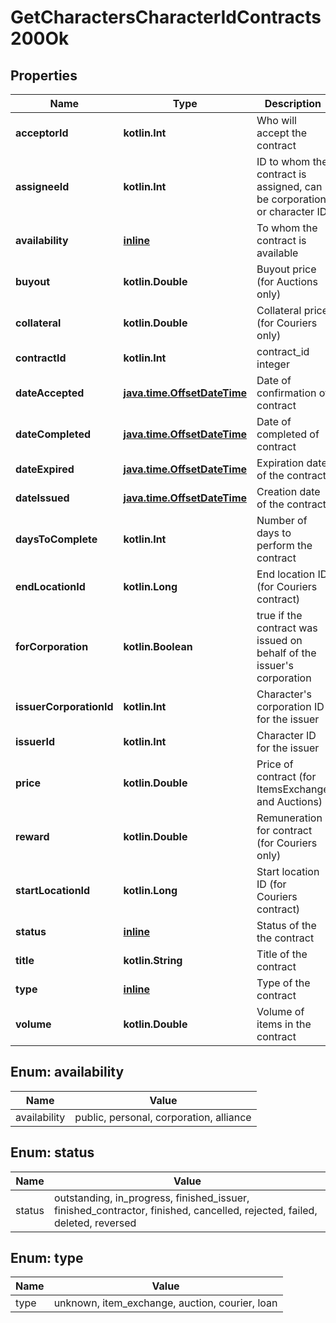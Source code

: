 
# GetCharactersCharacterIdContracts200Ok

## Properties
Name | Type | Description | Notes
------------ | ------------- | ------------- | -------------
**acceptorId** | **kotlin.Int** | Who will accept the contract | 
**assigneeId** | **kotlin.Int** | ID to whom the contract is assigned, can be corporation or character ID | 
**availability** | [**inline**](#AvailabilityEnum) | To whom the contract is available | 
**buyout** | **kotlin.Double** | Buyout price (for Auctions only) |  [optional]
**collateral** | **kotlin.Double** | Collateral price (for Couriers only) |  [optional]
**contractId** | **kotlin.Int** | contract_id integer | 
**dateAccepted** | [**java.time.OffsetDateTime**](java.time.OffsetDateTime.md) | Date of confirmation of contract |  [optional]
**dateCompleted** | [**java.time.OffsetDateTime**](java.time.OffsetDateTime.md) | Date of completed of contract |  [optional]
**dateExpired** | [**java.time.OffsetDateTime**](java.time.OffsetDateTime.md) | Expiration date of the contract | 
**dateIssued** | [**java.time.OffsetDateTime**](java.time.OffsetDateTime.md) | Сreation date of the contract | 
**daysToComplete** | **kotlin.Int** | Number of days to perform the contract |  [optional]
**endLocationId** | **kotlin.Long** | End location ID (for Couriers contract) |  [optional]
**forCorporation** | **kotlin.Boolean** | true if the contract was issued on behalf of the issuer&#39;s corporation | 
**issuerCorporationId** | **kotlin.Int** | Character&#39;s corporation ID for the issuer | 
**issuerId** | **kotlin.Int** | Character ID for the issuer | 
**price** | **kotlin.Double** | Price of contract (for ItemsExchange and Auctions) |  [optional]
**reward** | **kotlin.Double** | Remuneration for contract (for Couriers only) |  [optional]
**startLocationId** | **kotlin.Long** | Start location ID (for Couriers contract) |  [optional]
**status** | [**inline**](#StatusEnum) | Status of the the contract | 
**title** | **kotlin.String** | Title of the contract |  [optional]
**type** | [**inline**](#TypeEnum) | Type of the contract | 
**volume** | **kotlin.Double** | Volume of items in the contract |  [optional]


<a name="AvailabilityEnum"></a>
## Enum: availability
Name | Value
---- | -----
availability | public, personal, corporation, alliance


<a name="StatusEnum"></a>
## Enum: status
Name | Value
---- | -----
status | outstanding, in_progress, finished_issuer, finished_contractor, finished, cancelled, rejected, failed, deleted, reversed


<a name="TypeEnum"></a>
## Enum: type
Name | Value
---- | -----
type | unknown, item_exchange, auction, courier, loan



